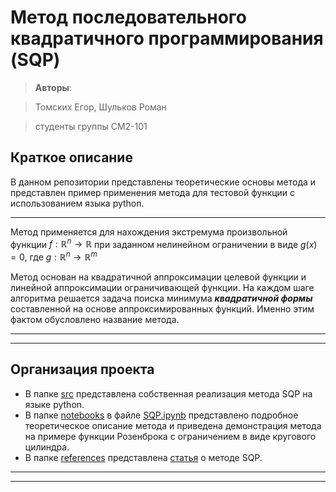 # Метод последовательного квадратичного программирования (SQP)

> **Авторы**:

> Томских Егор, Шульков Роман

> студенты группы СМ2-101

## Краткое описание

В данном репозитории представлены теоретические основы метода и представлен 
пример применения метода для тестовой функции с использованием языка python.

---

Метод применяется для нахождения экстремума произвольной функции $f: \mathbb{R}^n \rightarrow \mathbb{R}$ 
при заданном нелинейном ограничении в виде $g(x)=0$, где $g: \mathbb{R}^n \rightarrow \mathbb{R}^m$ 

Метод основан на квадратичной аппроксимации целевой функции и линейной аппроксимации ограничивающей функции.
На каждом шаге алгоритма решается задача поиска минимума ***квадратичной формы*** составленной на основе аппроксимированных функций.
Именно этим фактом обусловлено название метода.

---
---

## Организация проекта

- В папке [src](https://github.com/Egar02/Optimization-methods/tree/main/src) представлена собственная реализация метода SQP на языке python.
- В папке [notebooks](https://github.com/Egar02/Optimization-methods/blob/main/notebooks/) в файле [SQP.ipynb](https://github.com/Egar02/Optimization-methods/blob/main/notebooks/SQP.ipynb) представлено подробное теоретическое описание метода
    и приведена демонстрация метода на примере функции Розенброка с ограничением в виде кругового цилиндра.
- В папке [references](https://github.com/Egar02/Optimization-methods/tree/main/references) представлена [статья](https://github.com/Egar02/Optimization-methods/blob/main/references/Sequential-Quadratic-Programming.pdf) о методе SQP.

---
---